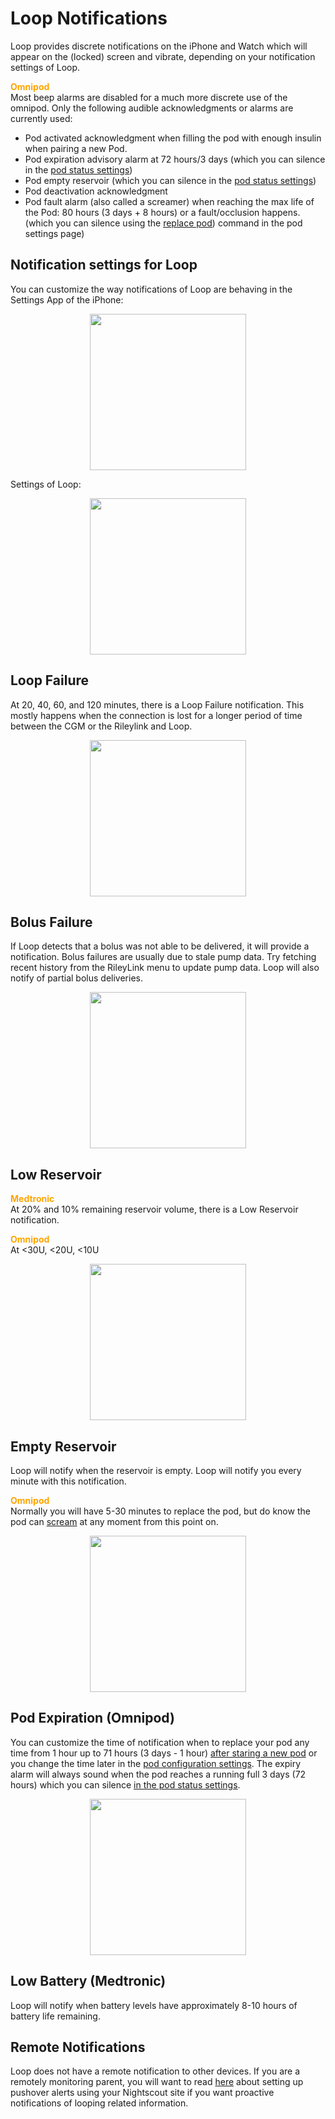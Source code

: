 # Loop Notifications 

Loop provides discrete notifications on the iPhone and Watch which will appear on the (locked) screen and vibrate, depending on your notification settings of Loop.

<font color ="orange">**Omnipod**</font>  
Most beep alarms are disabled for a much more discrete use of the omnipod. Only the following audible acknowledgments or alarms are currently used:

* Pod activated acknowledgment when filling the pod with enough insulin when pairing a new Pod.
* Pod expiration advisory alarm at 72 hours/3 days (which you can silence in the [pod status  settings](https://loopkit.github.io/loopdocs/operation/loop-settings/omnipod-pump/#status))
* Pod empty reservoir (which you can silence in the [pod status  settings](https://loopkit.github.io/loopdocs/operation/loop-settings/omnipod-pump/#status))
* Pod deactivation acknowledgment 
* Pod fault alarm (also called a screamer) when reaching the max life of the Pod: 80 hours (3 days + 8 hours) or a fault/occlusion happens. (which you can silence using the [replace pod](https://loopkit.github.io/loopdocs/operation/loop-settings/omnipod-pump/#pod-commands)) command in the pod settings page)
## Notification settings for Loop

You can customize the way notifications of Loop are behaving in the Settings App of the iPhone:
<p align="center">
<img src="../img/iphone-settings-notifications.png" width="250">
</p> 

Settings of Loop:
<p align="center">
<img src="../img/iphone-notifications-loop.png" width="250">
</p> 

## Loop Failure

At 20, 40, 60, and 120 minutes, there is a Loop Failure notification.
This mostly happens when the connection is lost for a longer period of time between the CGM or the Rileylink and Loop.

<p align="center">
<img src="../img/loop-failure.png" width="250">
</p> 

## Bolus Failure
If Loop detects that a bolus was not able to be delivered, it will provide a notification.  Bolus failures are usually due to stale pump data.  Try fetching recent history from the RileyLink menu to update pump data.  Loop will also notify of partial bolus deliveries.

<p align="center">
<img src="../img/loop-bolus-failure.png" width="250">
</p> 

## Low Reservoir

<font color ="orange">**Medtronic**</font>  
At 20% and 10% remaining reservoir volume, there is a Low Reservoir notification.

<font color ="orange">**Omnipod**</font>  
At <30U, <20U, <10U  

<p align="center">
<img src="../img/pod-reservoir-10U.png" width="250">
</p> 


## Empty Reservoir

Loop will notify when the reservoir is empty. Loop will notify you every minute with this notification. 

<font color ="orange">**Omnipod**</font>  
Normally you will have 5-30 minutes to replace the pod, but do know the pod can [scream](https://soundcloud.com/eelke-jager/1f-nibble-f) at any moment from this point on.

<p align="center">
<img src="../img/loop-reservoir-empty.png" width="250">
</p> 

## Pod Expiration (Omnipod)
 
You can customize the time of notification when to replace your pod any time from 1 hour up to 71 hours (3 days - 1 hour) [after staring a new pod](https://loopkit.github.io/loopdocs/operation/loop-settings/omnipod-pump/#expiration-reminder) or you change the time later in the [pod configuration settings](https://loopkit.github.io/loopdocs/operation/loop-settings/omnipod-pump/#configuration).
The expiry alarm will always sound when the pod reaches a running full 3 days (72 hours) which you can silence [in the pod status settings](https://loopkit.github.io/loopdocs/operation/loop-settings/omnipod-pump/#status).

<p align="center">
<img src="../img/pod-expiration-notice.png" width="250">
</p> 

## Low Battery (Medtronic)

Loop will notify when battery levels have approximately 8-10 hours of battery life remaining.


## Remote Notifications

Loop does not have a remote notification to other devices.  If you are a remotely monitoring parent, you will want to read [here](https://loopkit.github.io/loopdocs/nightscout/pushover/#pushover) about setting up pushover alerts using your Nightscout site if you want proactive notifications of looping related information.

